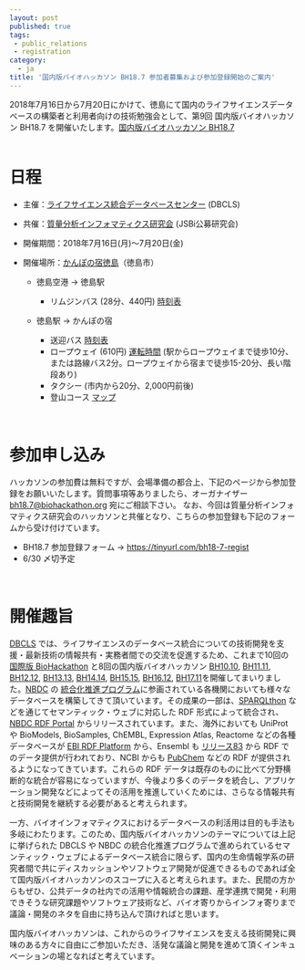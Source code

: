 ```yaml
---
layout: post
published: true
tags:
 - public_relations
 - registration
category:
  - ja
title: '国内版バイオハッカソン BH18.7 参加者募集および参加登録開始のご案内'
---
```

2018年7月16日から7月20日にかけて、徳島にて国内のライフサイエンスデータベースの構築者と利用者向けの技術勉強会として、第9回 国内版バイオハッカソン BH18.7 を開催いたします。[国内版バイオハッカソン BH18.7](http://wiki.lifesciencedb.jp/mw/BH18.7)  
<br />

# 日程
*  主催：[ライフサイエンス統合データベースセンター](http://dbcls.rois.ac.jp/) (DBCLS)
*  共催：[質量分析インフォマティクス研究会](http://ms-bio.info/) (JSBi公募研究会)
*  開催期間：2018年7月16日(月)〜7月20日(金)
*  開催場所：[かんぽの宿徳島](https://www.kanponoyado.japanpost.jp/tokushima/)（徳島市）

    *  徳島空港 -> 徳島駅

        *  リムジンバス (28分、440円) [時刻表](http://www.tokushima-airport.co.jp/access/bus/limousine/)

    *  徳島駅 -> かんぽの宿

        *  送迎バス [時刻表](https://www.kanponoyado.japanpost.jp/tokushima/access/)
        *  ロープウェイ (610円) [運転時間](https://www.city.tokushima.tokushima.jp/kankou/keikan/bizan.html) (駅からロープウェイまで徒歩10分、または路線バス2分。ロープウェイから宿まで徒歩15-20分、長い階段あり)
        *  タクシー (市内から20分、2,000円前後)
        *  登山コース [マップ](https://booleestreet.net/wp-content/uploads/2011/06/bizan-hiking-map.jpg)  
<br />

# 参加申し込み
ハッカソンの参加費は無料ですが、会場準備の都合上、下記のページから参加登録をお願いいたします。質問事項等ありましたら、オーガナイザー bh18.7@biohackathon.org 宛にご相談下さい。
なお、今回は質量分析インフォマティクス研究会のハッカソンと共催となり、こちらの参加登録も下記のフォームから受け付けています。

*  BH18.7 参加登録フォーム → https://tinyurl.com/bh18-7-regist
*  6/30 〆切予定  
<br />

# 開催趣旨
[DBCLS](http://dbcls.rois.ac.jp/) では、ライフサイエンスのデータベース統合についての技術開発を支援・最新技術の情報共有・実務者間での交流を促進するため、これまで10回の[国際版 BioHackathon](http://biohackathon.org/) と8回の国内版バイオハッカソン [BH10.10](/mw/BH10.10 "BH10.10"), [BH11.11](/mw/BH11.11 "BH11.11"), [BH12.12](/mw/BH12.12 "BH12.12"), [BH13.13](/mw/BH13.13 "BH13.13"), [BH14.14](/mw/BH14.14 "BH14.14"), [BH15.15](/mw/BH15.15 "BH15.15"), [BH16.12](/mw/BH16.12 "BH16.12"), [BH17.11](/mw/BH17.11 "BH17.11")を開催してまいりました。[NBDC](http://biosciencedbc.jp/) の [統合化推進プログラム](http://biosciencedbc.jp/tec-dev-prog/funding-program)に参画されている各機関においても様々なデータベースを構築してきて頂いています。その成果の一部は、[SPARQLthon](http://wiki.lifesciencedb.jp/mw/SPARQLthon) などを通じてセマンティック・ウェブに対応した RDF 形式によって統合され、[NBDC RDF Portal](http://integbio.jp/rdf/) からリリースされています。また、海外においても UniProt や BioModels, BioSamples, ChEMBL, Expression Atlas, Reactome などの各種データベースが [EBI RDF Platform](http://www.ebi.ac.uk/rdf/) から、Ensembl も [リリース83](http://www.ensembl.info/blog/2015/12/08/ensembl-83-has-been-released/) から RDF でのデータ提供が行われており、NCBI からも [PubChem](http://pubchem.ncbi.nlm.nih.gov/rdf/) などの RDF が提供されるようになってきています。これらの RDF データは既存のものに比べて分野横断的な統合が容易になっていますが、今後より多くのデータを統合し、アプリケーション開発などによってその活用を推進していくためには、さらなる情報共有と技術開発を継続する必要があると考えられます。

一方、バイオインフォマティクスにおけるデータベースの利活用は目的も手法も多岐にわたります。このため、国内版バイオハッカソンのテーマについては上記に挙げられた DBCLS や NBDC の統合化推進プログラムで進められているセマンティック・ウェブによるデータベース統合に限らず、国内の生命情報学系の研究者間で共にディスカッションやソフトウェア開発が促進できるものであれば全て国内版バイオハッカソンのスコープに入ると考えられます。また、民間の方からもぜひ、公共データの社内での活用や情報統合の課題、産学連携で開発・利用できそうな研究課題やソフトウェア技術など、バイオ寄りからインフォ寄りまで議論・開発のネタを自由に持ち込んで頂ければと思います。

国内版バイオハッカソンは、これからのライフサイエンスを支える技術開発に興味のある方々に自由にご参加いただき、活発な議論と開発を進めて頂くインキュベーションの場となればと考えています。
